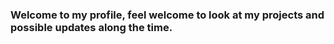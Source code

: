 ### Welcome to my profile, feel welcome to look at my projects and possible updates along the time.


